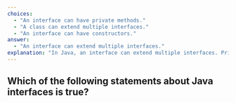```yaml
---
choices:
  - "An interface can have private methods."
  - "A class can extend multiple interfaces."
  - "An interface can have constructors."
answer:
  - "An interface can extend multiple interfaces."
explanation: "In Java, an interface can extend multiple interfaces. Private methods were added in Java 9, but an interface cannot have constructors."
---
```


## Which of the following statements about Java interfaces is true?
